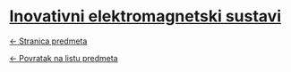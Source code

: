 # [Inovativni elektromagnetski sustavi](https://www.github.com/studosi-fer/IES)
[<- Stranica predmeta](https://www.fer.unizg.hr/predmet/ies)

[<- Povratak na listu predmeta](https://www.github.com/studosi/FER)